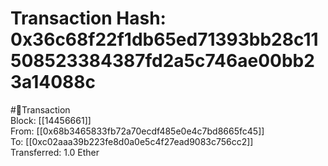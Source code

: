 
Transaction Hash: 0x36c68f22f1db65ed71393bb28c11508523384387fd2a5c746ae00bb23a14088c
====================================================================================
  
#💸Transaction  
Block: [[14456661]]  
From: [[0x68b3465833fb72a70ecdf485e0e4c7bd8665fc45]]  
To: [[0xc02aaa39b223fe8d0a0e5c4f27ead9083c756cc2]]  
Transferred: 1.0 Ether